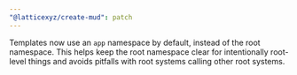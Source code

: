 ```yaml
---
"@latticexyz/create-mud": patch
---
```


Templates now use an `app` namespace by default, instead of the root namespace. This helps keep the root namespace clear for intentionally root-level things and avoids pitfalls with root systems calling other root systems.
